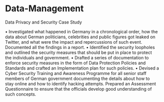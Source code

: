 # Data-Management
Data Privacy and Security Case Study

•	Investigated what happened in Germany in a chronological order, how the data about German politicians, celebrities and public figures got leaked on Twitter, and what were the impact and repercussions of such event. Documented all the findings in a report.
•	Identified the security loopholes and outlined the security measures that should be put in place to protect the individuals and government.
•	Drafted a series of documentation to enforce security measures in the form of Data Protection Policies and Standards and crafted an Implementation plan for such policies.
•	Devised a Cyber Security Training and Awareness Programme for all senior staff members of German government documenting the details about how to stay online and how to identify hacking attempts. Prepared an Assessment Questionnaire to ensure that the officials develop good understanding of such concepts. 
